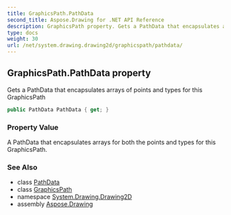 ```yaml
---
title: GraphicsPath.PathData
second_title: Aspose.Drawing for .NET API Reference
description: GraphicsPath property. Gets a PathData that encapsulates arrays of points and types for this GraphicsPath
type: docs
weight: 30
url: /net/system.drawing.drawing2d/graphicspath/pathdata/
---
```

## GraphicsPath.PathData property

Gets a PathData that encapsulates arrays of points and types for this GraphicsPath

```csharp
public PathData PathData { get; }
```

### Property Value

A PathData that encapsulates arrays for both the points and types for this GraphicsPath.

### See Also

* class [PathData](../../pathdata/)
* class [GraphicsPath](../)
* namespace [System.Drawing.Drawing2D](../../graphicspath/)
* assembly [Aspose.Drawing](../../../)


